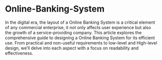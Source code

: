 # Online-Banking-System

In the digital era, the layout of a Online Banking System is a critical element of any commercial enterprise, it not only affects user experience but also the growth of a service-providing company. This article explores the comprehensive guide to designing a Online Banking System for its efficient use. From practical and non-useful requirements to low-level and High-level design, we’ll delve into each aspect with a focus on readability and effectiveness.
